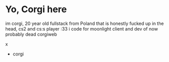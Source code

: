 # Yo, Corgi here

im corgi, 20 year old fullstack from Poland that is honestly fucked up in the head, cs2 and cs:s player :33
i code for moonlight client and dev of now probably dead corgiweb

x
- corgi
